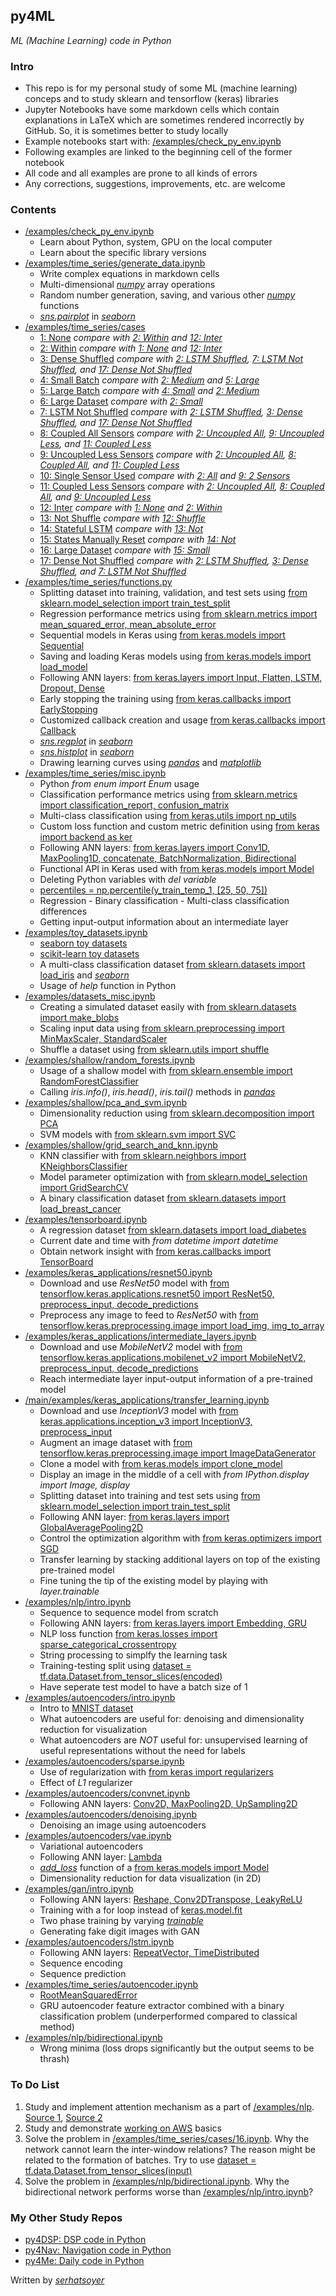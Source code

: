 ## py4ML
*ML (Machine Learning) code in Python*

### Intro
- This repo is for my personal study of some ML (machine learning) conceps and to study sklearn and tensorflow (keras) libraries
- Jupyter Notebooks have some markdown cells which contain explanations in LaTeX which are sometimes rendered incorrectly by GitHub. So, it is sometimes better to study locally
- Example notebooks start with: [/examples/check_py_env.ipynb](https://github.com/serhatsoyer/py4ML/blob/main/examples/check_py_env.ipynb)
- Following examples are linked to the beginning cell of the former notebook
- All code and all examples are prone to all kinds of errors
- Any corrections, suggestions, improvements, etc. are welcome

### Contents
- [/examples/check_py_env.ipynb](https://github.com/serhatsoyer/py4ML/blob/main/examples/check_py_env.ipynb)
    - Learn about Python, system, GPU on the local computer
    - Learn about the specific library versions
- [/examples/time_series/generate_data.ipynb](https://github.com/serhatsoyer/py4ML/blob/main/examples/time_series/generate_data.ipynb)
    - Write complex equations in markdown cells
    - Multi-dimensional [*numpy*](https://numpy.org) array operations
    - Random number generation, saving, and various other [*numpy*](https://numpy.org) functions
    - [*sns.pairplot*](https://seaborn.pydata.org/generated/seaborn.pairplot.html) in [*seaborn*](https://seaborn.pydata.org)
- [/examples/time_series/cases](https://github.com/serhatsoyer/py4ML/tree/main/examples/time_series/cases)
    - [1: None](https://github.com/serhatsoyer/py4ML/blob/main/examples/time_series/cases/1.ipynb) *compare with [2: Within](https://github.com/serhatsoyer/py4ML/blob/main/examples/time_series/cases/2.ipynb) and [12: Inter](https://github.com/serhatsoyer/py4ML/blob/main/examples/time_series/cases/12.ipynb)*
    - [2: Within](https://github.com/serhatsoyer/py4ML/blob/main/examples/time_series/cases/2.ipynb) *compare with [1: None](https://github.com/serhatsoyer/py4ML/blob/main/examples/time_series/cases/1.ipynb) and [12: Inter](https://github.com/serhatsoyer/py4ML/blob/main/examples/time_series/cases/12.ipynb)*
    - [3: Dense Shuffled](https://github.com/serhatsoyer/py4ML/blob/main/examples/time_series/cases/3.ipynb) *compare with [2: LSTM Shuffled](https://github.com/serhatsoyer/py4ML/blob/main/examples/time_series/cases/2.ipynb), [7: LSTM Not Shuffled](https://github.com/serhatsoyer/py4ML/blob/main/examples/time_series/cases/7.ipynb), and [17: Dense Not Shuffled](https://github.com/serhatsoyer/py4ML/blob/main/examples/time_series/cases/17.ipynb)*
    - [4: Small Batch](https://github.com/serhatsoyer/py4ML/blob/main/examples/time_series/cases/4.ipynb) *compare with [2: Medium](https://github.com/serhatsoyer/py4ML/blob/main/examples/time_series/cases/2.ipynb) and [5: Large](https://github.com/serhatsoyer/py4ML/blob/main/examples/time_series/cases/5.ipynb)*
    - [5: Large Batch](https://github.com/serhatsoyer/py4ML/blob/main/examples/time_series/cases/5.ipynb) *compare with [4: Small](https://github.com/serhatsoyer/py4ML/blob/main/examples/time_series/cases/4.ipynb) and [2: Medium](https://github.com/serhatsoyer/py4ML/blob/main/examples/time_series/cases/2.ipynb)*
    - [6: Large Dataset](https://github.com/serhatsoyer/py4ML/blob/main/examples/time_series/cases/6.ipynb) *compare with [2: Small](https://github.com/serhatsoyer/py4ML/blob/main/examples/time_series/cases/2.ipynb)*
    - [7: LSTM Not Shuffled](https://github.com/serhatsoyer/py4ML/blob/main/examples/time_series/cases/7.ipynb) *compare with [2: LSTM Shuffled](https://github.com/serhatsoyer/py4ML/blob/main/examples/time_series/cases/2.ipynb), [3: Dense Shuffled](https://github.com/serhatsoyer/py4ML/blob/main/examples/time_series/cases/3.ipynb), and [17: Dense Not Shuffled](https://github.com/serhatsoyer/py4ML/blob/main/examples/time_series/cases/17.ipynb)*
    - [8: Coupled All Sensors](https://github.com/serhatsoyer/py4ML/blob/main/examples/time_series/cases/8.ipynb) *compare with [2: Uncoupled All](https://github.com/serhatsoyer/py4ML/blob/main/examples/time_series/cases/2.ipynb), [9: Uncoupled Less](https://github.com/serhatsoyer/py4ML/blob/main/examples/time_series/cases/9.ipynb), and [11: Coupled Less](https://github.com/serhatsoyer/py4ML/blob/main/examples/time_series/cases/11.ipynb)*
    - [9: Uncoupled Less Sensors](https://github.com/serhatsoyer/py4ML/blob/main/examples/time_series/cases/9.ipynb) *compare with [2: Uncoupled All](https://github.com/serhatsoyer/py4ML/blob/main/examples/time_series/cases/2.ipynb), [8: Coupled All](https://github.com/serhatsoyer/py4ML/blob/main/examples/time_series/cases/8.ipynb), and [11: Coupled Less](https://github.com/serhatsoyer/py4ML/blob/main/examples/time_series/cases/11.ipynb)*
    - [10: Single Sensor Used](https://github.com/serhatsoyer/py4ML/blob/main/examples/time_series/cases/10.ipynb) *compare with [2: All](https://github.com/serhatsoyer/py4ML/blob/main/examples/time_series/cases/2.ipynb) and [9: 2 Sensors](https://github.com/serhatsoyer/py4ML/blob/main/examples/time_series/cases/9.ipynb)*
    - [11: Coupled Less Sensors](https://github.com/serhatsoyer/py4ML/blob/main/examples/time_series/cases/11.ipynb) *compare with [2: Uncoupled All](https://github.com/serhatsoyer/py4ML/blob/main/examples/time_series/cases/2.ipynb), [8: Coupled All](https://github.com/serhatsoyer/py4ML/blob/main/examples/time_series/cases/8.ipynb), and [9: Uncoupled Less](https://github.com/serhatsoyer/py4ML/blob/main/examples/time_series/cases/9.ipynb)*
    - [12: Inter](https://github.com/serhatsoyer/py4ML/blob/main/examples/time_series/cases/12.ipynb) *compare with [1: None](https://github.com/serhatsoyer/py4ML/blob/main/examples/time_series/cases/1.ipynb) and [2: Within](https://github.com/serhatsoyer/py4ML/blob/main/examples/time_series/cases/2.ipynb)*
    - [13: Not Shuffle](https://github.com/serhatsoyer/py4ML/blob/main/examples/time_series/cases/13.ipynb) *compare with [12: Shuffle](https://github.com/serhatsoyer/py4ML/blob/main/examples/time_series/cases/12.ipynb)*
    - [14: Stateful LSTM](https://github.com/serhatsoyer/py4ML/blob/main/examples/time_series/cases/14.ipynb) *compare with [13: Not](https://github.com/serhatsoyer/py4ML/blob/main/examples/time_series/cases/13.ipynb)*
    - [15: States Manually Reset](https://github.com/serhatsoyer/py4ML/blob/main/examples/time_series/cases/15.ipynb) *compare with [14: Not](https://github.com/serhatsoyer/py4ML/blob/main/examples/time_series/cases/14.ipynb)*
    - [16: Large Dataset](https://github.com/serhatsoyer/py4ML/blob/main/examples/time_series/cases/16.ipynb) *compare with [15: Small](https://github.com/serhatsoyer/py4ML/blob/main/examples/time_series/cases/15.ipynb)*
    - [17: Dense Not Shuffled](https://github.com/serhatsoyer/py4ML/blob/main/examples/time_series/cases/17.ipynb) *compare with [2: LSTM Shuffled](https://github.com/serhatsoyer/py4ML/blob/main/examples/time_series/cases/2.ipynb), [3: Dense Shuffled](https://github.com/serhatsoyer/py4ML/blob/main/examples/time_series/cases/3.ipynb), and [7: LSTM Not Shuffled](https://github.com/serhatsoyer/py4ML/blob/main/examples/time_series/cases/7.ipynb)*
- [/examples/time_series/functions.py](https://github.com/serhatsoyer/py4ML/blob/main/examples/time_series/functions.py)
    - Splitting dataset into training, validation, and test sets using [from sklearn.model_selection import train_test_split](https://scikit-learn.org/stable/modules/generated/sklearn.model_selection.train_test_split.html)
    - Regression performance metrics using [from sklearn.metrics import mean_squared_error, mean_absolute_error](https://scikit-learn.org/stable/modules/model_evaluation.html)
    - Sequential models in Keras using [from keras.models import Sequential](https://keras.io/api/models/)
    - Saving and loading Keras models using [from keras.models import load_model](https://keras.io/api/models/)
    - Following ANN layers: [from keras.layers import Input, Flatten, LSTM, Dropout, Dense](https://keras.io/api/layers/)
    - Early stopping the training using [from keras.callbacks import EarlyStopping](https://keras.io/api/callbacks/)
    - Customized callback creation and usage [from keras.callbacks import Callback](https://keras.io/api/callbacks/)
    - [*sns.regplot*](https://seaborn.pydata.org/generated/seaborn.regplot.html) in [*seaborn*](https://seaborn.pydata.org)
    - [*sns.histplot*](https://seaborn.pydata.org/generated/seaborn.histplot.html) in [*seaborn*](https://seaborn.pydata.org)
    - Drawing learning curves using [*pandas*](https://pandas.pydata.org) and [*matplotlib*](https://matplotlib.org)
- [/examples/time_series/misc.ipynb](https://github.com/serhatsoyer/py4ML/blob/main/examples/time_series/misc.ipynb)
    - Python *from enum import Enum* usage
    - Classification performance metrics using [from sklearn.metrics import classification_report, confusion_matrix](https://scikit-learn.org/stable/modules/model_evaluation.html)
    - Multi-class classification using [from keras.utils import np_utils](https://keras.io/api/utils/)
    - Custom loss function and custom metric definition using [from keras import backend as ker](https://keras.io/api/utils/backend_utils/)
    - Following ANN layers: [from keras.layers import Conv1D, MaxPooling1D, concatenate, BatchNormalization, Bidirectional](https://keras.io/api/layers/)
    - Functional API in Keras used with [from keras.models import Model](https://keras.io/api/models/)
    - Deleting Python variables with *del variable*
    - [percentiles = np.percentile(y_train_temp_1, [25, 50, 75])](https://numpy.org/doc/stable/reference/generated/numpy.percentile.html)
    - Regression - Binary classification - Multi-class classification differences
    - Getting input-output information about an intermediate layer
- [/examples/toy_datasets.ipynb](https://github.com/serhatsoyer/py4ML/blob/main/examples/toy_datasets.ipynb)
    - [seaborn toy datasets](https://seaborn.pydata.org/generated/seaborn.load_dataset.html)
    - [scikit-learn toy datasets](https://scikit-learn.org/stable/datasets/toy_dataset.html)
    - A multi-class classification dataset [from sklearn.datasets import load_iris](https://scikit-learn.org/stable/modules/generated/sklearn.datasets.load_iris.html#sklearn.datasets.load_iris) and [*seaborn*](https://github.com/mwaskom/seaborn-data)
    - Usage of *help* function in Python
- [/examples/datasets_misc.ipynb](https://github.com/serhatsoyer/py4ML/blob/main/examples/datasets_misc.ipynb)
    - Creating a simulated dataset easily with [from sklearn.datasets import make_blobs](https://scikit-learn.org/stable/modules/generated/sklearn.datasets.make_blobs.html)
    - Scaling input data using [from sklearn.preprocessing import MinMaxScaler, StandardScaler](https://scikit-learn.org/stable/modules/preprocessing.html)
    - Shuffle a dataset using [from sklearn.utils import shuffle](https://scikit-learn.org/stable/modules/generated/sklearn.utils.shuffle.html)
- [/examples/shallow/random_forests.ipynb](https://github.com/serhatsoyer/py4ML/blob/main/examples/shallow/random_forests.ipynb)
    - Usage of a shallow model with [from sklearn.ensemble import RandomForestClassifier](https://scikit-learn.org/stable/modules/ensemble.html)
    - Calling *iris.info()*, *iris.head()*, *iris.tail()* methods in [*pandas*](https://pandas.pydata.org)
- [/examples/shallow/pca_and_svm.ipynb](https://github.com/serhatsoyer/py4ML/blob/main/examples/shallow/pca_and_svm.ipynb)
    - Dimensionality reduction using [from sklearn.decomposition import PCA](https://scikit-learn.org/stable/modules/generated/sklearn.decomposition.PCA.html)
    - SVM models with [from sklearn.svm import SVC](https://scikit-learn.org/stable/modules/generated/sklearn.svm.SVC.html)
- [/examples/shallow/grid_search_and_knn.ipynb](https://github.com/serhatsoyer/py4ML/blob/main/examples/shallow/grid_search_and_knn.ipynb)
    - KNN classifier with [from sklearn.neighbors import KNeighborsClassifier](https://scikit-learn.org/stable/modules/generated/sklearn.neighbors.KNeighborsClassifier.html)
    - Model parameter optimization with [from sklearn.model_selection import GridSearchCV](https://scikit-learn.org/stable/modules/generated/sklearn.model_selection.GridSearchCV.html#sklearn.model_selection.GridSearchCV)
    - A binary classification dataset [from sklearn.datasets import load_breast_cancer](https://scikit-learn.org/stable/modules/generated/sklearn.datasets.load_breast_cancer.html)
- [/examples/tensorboard.ipynb](https://github.com/serhatsoyer/py4ML/blob/main/examples/tensorboard.ipynb)
    - A regression dataset [from sklearn.datasets import load_diabetes](https://scikit-learn.org/stable/modules/generated/sklearn.datasets.load_diabetes.html)
    - Current date and time with *from datetime import datetime*
    - Obtain network insight with [from keras.callbacks import TensorBoard](https://keras.io/api/callbacks/)
- [/examples/keras_applications/resnet50.ipynb](https://github.com/serhatsoyer/py4ML/blob/main/examples/keras_applications/resnet50.ipynb)
    - Download and use *ResNet50* model with [from tensorflow.keras.applications.resnet50 import ResNet50, preprocess_input, decode_predictions](https://www.tensorflow.org/api_docs/python/tf/keras/applications)
    - Preprocess any image to feed to *ResNet50* with [from tensorflow.keras.preprocessing.image import load_img, img_to_array](https://www.tensorflow.org/api_docs/python/tf/keras/preprocessing/image)
- [/examples/keras_applications/intermediate_layers.ipynb](https://github.com/serhatsoyer/py4ML/blob/main/examples/keras_applications/intermediate_layers.ipynb)
    - Download and use *MobileNetV2* model with [from tensorflow.keras.applications.mobilenet_v2 import MobileNetV2, preprocess_input, decode_predictions](https://www.tensorflow.org/api_docs/python/tf/keras/applications)
    - Reach intermediate layer input-output information of a pre-trained model
- [/main/examples/keras_applications/transfer_learning.ipynb](https://github.com/serhatsoyer/py4ML/blob/main/examples/keras_applications/transfer_learning.ipynb)
    - Download and use *InceptionV3* model with [from keras.applications.inception_v3 import InceptionV3, preprocess_input](https://www.tensorflow.org/api_docs/python/tf/keras/applications)
    - Augment an image dataset with [from tensorflow.keras.preprocessing.image import ImageDataGenerator](https://www.tensorflow.org/api_docs/python/tf/keras/preprocessing/image)
    - Clone a model with [from keras.models import clone_model](https://keras.io/api/models/)
    - Display an image in the middle of a cell with *from IPython.display import Image, display*
    - Splitting dataset into training and test sets using [from sklearn.model_selection import train_test_split](https://scikit-learn.org/stable/modules/generated/sklearn.model_selection.train_test_split.html)
    - Following ANN layer: [from keras.layers import GlobalAveragePooling2D](https://keras.io/api/layers/)
    - Control the optimization algorithm with [from keras.optimizers import SGD](https://keras.io/api/optimizers/)
    - Transfer learning by stacking additional layers on top of the existing pre-trained model
    - Fine tuning the tip of the existing model by playing with *layer.trainable*
- [/examples/nlp/intro.ipynb](https://github.com/serhatsoyer/py4ML/blob/main/examples/nlp/intro.ipynb)
    - Sequence to sequence model from scratch
    - Following ANN layers: [from keras.layers import Embedding, GRU](https://keras.io/api/layers/)
    - NLP loss function [from keras.losses import sparse_categorical_crossentropy](https://keras.io/api/losses/)
    - String processing to simplfy the learning task
    - Training-testing split using [dataset = tf.data.Dataset.from_tensor_slices(encoded)](https://www.tensorflow.org/api_docs/python/tf/data/Dataset)
    - Have seperate test model to have a batch size of 1
- [/examples/autoencoders/intro.ipynb](https://github.com/serhatsoyer/py4ML/blob/main/examples/autoencoders/intro.ipynb)
    - Intro to [MNIST dataset](https://keras.io/api/datasets/)
    - What autoencoders are useful for: denoising and dimensionality reduction for visualization
    - What autoencoders are *NOT* useful for: unsupervised learning of useful representations without the need for labels
- [/examples/autoencoders/sparse.ipynb](https://github.com/serhatsoyer/py4ML/blob/main/examples/autoencoders/sparse.ipynb)
    - Use of regularization with [from keras import regularizers](https://keras.io/api/layers/regularizers/)
    - Effect of *L1* regularizer
- [/examples/autoencoders/convnet.ipynb](https://github.com/serhatsoyer/py4ML/blob/main/examples/autoencoders/convnet.ipynb)
    - Following ANN layers: [Conv2D, MaxPooling2D, UpSampling2D](https://keras.io/api/layers/)
- [/examples/autoencoders/denoising.ipynb](https://github.com/serhatsoyer/py4ML/blob/main/examples/autoencoders/denoising.ipynb)
    - Denoising an image using autoencoders
- [/examples/autoencoders/vae.ipynb](https://github.com/serhatsoyer/py4ML/blob/main/examples/autoencoders/vae.ipynb)
    - Variational autoencoders
    - Following ANN layer: [Lambda](https://keras.io/api/layers/)
    - [*add_loss*](https://keras.io/api/losses/) function of a [from keras.models import Model](https://keras.io/api/models/)
    - Dimensionality reduction for data visualization (in 2D)
- [/examples/gan/intro.ipynb](https://github.com/serhatsoyer/py4ML/blob/main/examples/gan/intro.ipynb)
    - Following ANN layers: [Reshape, Conv2DTranspose, LeakyReLU](https://keras.io/api/layers/)
    - Training with a for loop instead of [keras.model.fit](https://www.tensorflow.org/api_docs/python/tf/keras/Model#fit)
    - Two phase training by varying [*trainable*](https://keras.io/guides/transfer_learning/)
    - Generating fake digit images with GAN
- [/examples/autoencoders/lstm.ipynb](https://github.com/serhatsoyer/py4ML/blob/main/examples/autoencoders/lstm.ipynb)
    - Following ANN layers: [RepeatVector, TimeDistributed](https://keras.io/api/layers/)
    - Sequence encoding
    - Sequence prediction
- [/examples/time_series/autoencoder.ipynb](https://github.com/serhatsoyer/py4ML/blob/main/examples/time_series/autoencoder.ipynb)
    - [RootMeanSquaredError](https://keras.io/api/metrics/)
    - GRU autoencoder feature extractor combined with a binary classification problem (underperformed compared to classical method)
- [/examples/nlp/bidirectional.ipynb](https://github.com/serhatsoyer/py4ML/blob/main/examples/nlp/bidirectional.ipynb)
    - Wrong minima (loss drops significantly but the output seems to be thrash)

### To Do List
1. Study and implement attention mechanism as a part of [/examples/nlp](https://github.com/serhatsoyer/py4ML/tree/main/examples/nlp). [Source 1](https://machinelearningmastery.com/adding-a-custom-attention-layer-to-recurrent-neural-network-in-keras/), [Source 2](https://www.kaggle.com/code/rahulvks/lstm-attention-keras/notebook)
2. Study and demonstrate [working on AWS](https://blog.keras.io/running-jupyter-notebooks-on-gpu-on-aws-a-starter-guide.html) basics
3. Solve the problem in [/examples/time_series/cases/16.ipynb](https://github.com/serhatsoyer/py4ML/blob/main/examples/time_series/cases/16.ipynb). Why the network cannot learn the inter-window relations? The reason might be related to the formation of batches. Try to use [dataset = tf.data.Dataset.from_tensor_slices(input)](https://keras.io)
4. Solve the problem in [/examples/nlp/bidirectional.ipynb](https://github.com/serhatsoyer/py4ML/blob/main/examples/nlp/bidirectional.ipynb). Why the bidirectional network performs worse than [/examples/nlp/intro.ipynb](https://github.com/serhatsoyer/py4ML/blob/main/examples/nlp/intro.ipynb)?

### My Other Study Repos
- [py4DSP: DSP code in Python](https://github.com/serhatsoyer/py4DSP)
- [py4Nav: Navigation code in Python](https://github.com/serhatsoyer/py4Nav)
- [py4Me: Daily code in Python](https://github.com/serhatsoyer/py4Me)

Written by [*serhatsoyer*](https://github.com/serhatsoyer)